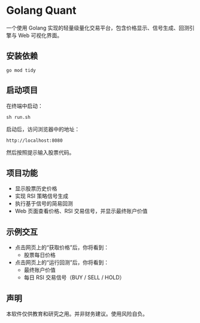 # Golang Quant
一个使用 Golang 实现的轻量级量化交易平台，包含价格显示、信号生成、回测引擎与 Web 可视化界面。

## 安装依赖
```
go mod tidy
```

## 启动项目
在终端中启动：
```
sh run.sh
```
启动后，访问浏览器中的地址：
```
http://localhost:8080
```
然后按照提示输入股票代码。

## 项目功能
- 显示股票历史价格
- 实现 RSI 策略信号生成
- 执行基于信号的简易回测
- Web 页面查看价格、RSI 交易信号，并显示最终账户价值

## 示例交互
- 点击网页上的“获取价格”后，你将看到：
  - 股票每日价格
- 点击网页上的“运行回测”后，你将看到：
  - 最终账户价值
  - 每日 RSI 交易信号（BUY / SELL / HOLD）

## 声明

本软件仅供教育和研究之用。并非财务建议。使用风险自负。
